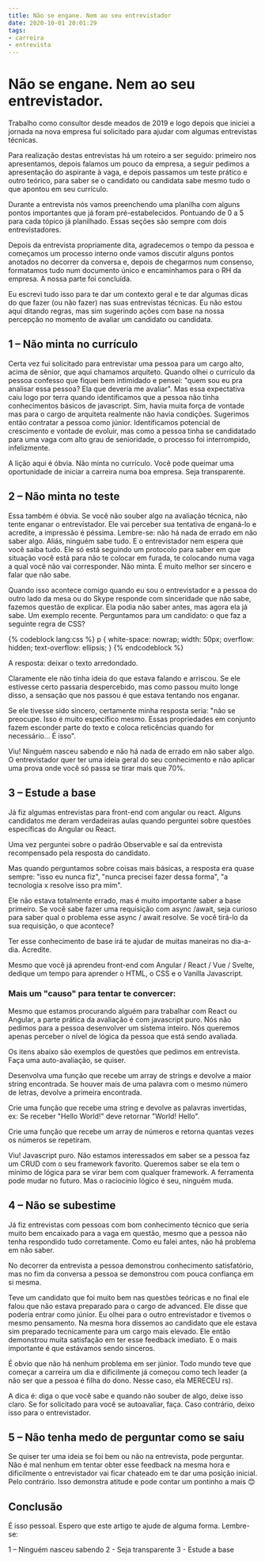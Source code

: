 ```yaml
---
title: Não se engane. Nem ao seu entrevistador
date: 2020-10-01 20:01:29
tags:
- carreira
- entrevista
---
```


# Não se engane. Nem ao seu entrevistador.

Trabalho como consultor desde meados de 2019 e logo depois que iniciei a jornada na nova empresa fui solicitado para ajudar com algumas entrevistas técnicas.

Para realização destas entrevistas há um roteiro a ser seguido: primeiro nos apresentamos, depois falamos um pouco da empresa, a seguir pedimos a apresentação do aspirante à vaga, e depois passamos um teste prático e outro teórico, para saber se o candidato ou candidata sabe mesmo tudo o que apontou em seu currículo.

Durante a entrevista nós vamos preenchendo uma planilha com alguns pontos importantes que já foram pré-estabelecidos. Pontuando de 0 a 5 para cada tópico já planilhado. Essas seções são sempre com dois entrevistadores.

Depois da entrevista propriamente dita, agradecemos o tempo da pessoa e começamos um processo interno onde vamos discutir alguns pontos anotados no decorrer da conversa e, depois de chegarmos num consenso, formatamos tudo num documento único e encaminhamos para o RH da empresa. A nossa parte foi concluída.

Eu escrevi tudo isso para te dar um contexto geral e te dar algumas dicas do que fazer (ou não fazer) nas suas entrevistas técnicas. Eu não estou aqui ditando regras, mas sim sugerindo ações com base na nossa percepção no momento de avaliar um candidato ou candidata.

## 1 – Não minta no currículo

Certa vez fui solicitado para entrevistar uma pessoa para um cargo alto, acima de sênior, que aqui chamamos arquiteto. Quando olhei o currículo da pessoa confesso que fiquei bem intimidado e pensei: "quem sou eu pra analisar essa pessoa? Ela que deveria me avaliar". Mas essa expectativa caiu logo por terra quando identificamos que a pessoa não tinha conhecimentos básicos de javascript. Sim, havia muita força de vontade mas para o cargo de arquiteta realmente não havia condições. Sugerimos então contratar a pessoa como júnior. Identificamos potencial de crescimento e vontade de evoluir, mas como a pessoa tinha se candidatado para uma vaga com alto grau de senioridade, o processo foi interrompido, infelizmente.

A lição aqui é óbvia. Não minta no currículo. Você pode queimar uma oportunidade de iniciar a carreira numa boa empresa. Seja transparente.

## 2 – Não minta no teste

Essa também é óbvia. Se você não souber algo na avaliação técnica, não tente enganar o entrevistador. Ele vai perceber sua tentativa de enganá-lo e acredite, a impressão é péssima. Lembre-se: não há nada de errado em não saber algo. Aliás, ninguém sabe tudo. E o entrevistador nem espera que você saiba tudo. Ele só está seguindo um protocolo para saber em que situação você está para não te colocar em furada, te colocando numa vaga a qual você não vai corresponder. Não minta. É muito melhor ser sincero e falar que não sabe.

Quando isso acontece comigo quando eu sou o entrevistador e a pessoa do outro lado da mesa ou do Skype responde com sinceridade que não sabe, fazemos questão de explicar. Ela podia não saber antes, mas agora ela já sabe.
Um exemplo recente. Perguntamos para um candidato: o que faz a seguinte regra de CSS?

{% codeblock lang:css %}
p {
  white-space: nowrap; 
  width: 50px; 
  overflow: hidden;
  text-overflow: ellipsis; 
}
{% endcodeblock %}

A resposta: deixar o texto arredondado.

Claramente ele não tinha ideia do que estava falando e arriscou. Se ele estivesse certo passaria despercebido, mas como passou muito longe disso, a sensação que nos passou é que estava tentando nos enganar.

Se ele tivesse sido sincero, certamente minha resposta seria: "não se preocupe. Isso é muito específico mesmo. Essas propriedades em conjunto fazem esconder parte do texto e coloca reticências quando for necessário... É isso".

Viu! Ninguém nasceu sabendo e não há nada de errado em não saber algo. O entrevistador quer ter uma ideia geral do seu conhecimento e não aplicar uma prova onde você só passa se tirar mais que 70%.

## 3 – Estude a base

Já fiz algumas entrevistas para front-end com angular ou react. Alguns candidatos me deram verdadeiras aulas quando perguntei sobre questões específicas do Angular ou React. 

Uma vez perguntei sobre o padrão Observable e saí da entrevista recompensado pela resposta do candidato.

Mas quando perguntamos sobre coisas mais básicas, a resposta era quase sempre: "isso eu nunca fiz", "nunca precisei fazer dessa forma", "a tecnologia x resolve isso pra mim".

Ele não estava totalmente errado, mas é muito importante saber a base primeiro. Se você sabe fazer uma requisição com async /await, seja curioso para saber qual o problema esse async / await resolve. Se você tirá-lo da sua requisição, o que acontece?

Ter esse conhecimento de base irá te ajudar de muitas maneiras no dia-a-dia. Acredite.

Mesmo que você já aprendeu front-end com Angular / React / Vue / Svelte, dedique um tempo para aprender o HTML, o CSS e o Vanilla Javascript.

### Mais um "causo" para tentar te convercer:

Mesmo que estamos procurando alguém para trabalhar com React ou Angular, a parte prática da avaliação é com javascript puro. Nós não pedimos para a pessoa desenvolver um sistema inteiro. Nós queremos apenas perceber o nível de lógica da pessoa que está sendo avaliada. 

Os itens abaixo são exemplos de questões que pedimos em entrevista. Faça uma auto-avaliação, se quiser.

Desenvolva uma função que recebe um array de strings e devolve a maior string encontrada. Se houver mais de uma palavra com o mesmo número de letras, devolve a primeira encontrada.

Crie uma função que recebe uma string e devolve as palavras invertidas, ex: Se receber "Hello World!" deve retornar "World! Hello".

Crie uma função que recebe um array de números e retorna quantas vezes os números se repetiram.

Viu! Javascript puro. Não estamos interessados em saber se a pessoa faz um CRUD com o seu framework favorito. Queremos saber se ela tem o mínimo de lógica para se virar bem com qualquer framework. A ferramenta pode mudar no futuro. Mas o raciocínio lógico é seu, ninguém muda.

## 4 – Não se subestime

Já fiz entrevistas com pessoas com bom conhecimento técnico que seria muito bem encaixado para a vaga em questão, mesmo que a pessoa não tenha respondido tudo corretamente. Como eu falei antes, não há problema em não saber.

No decorrer da entrevista a pessoa demonstrou conhecimento satisfatório, mas no fim da conversa a pessoa se demonstrou com pouca confiança em si mesma. 

Teve um candidato que foi muito bem nas questões teóricas e no final ele falou que não estava preparado para o cargo de advanced. Ele disse que poderia entrar como júnior. Eu olhei para o outro entrevistador e tivemos o mesmo pensamento. Na mesma hora dissemos ao candidato que ele estava sim preparado tecnicamente para um cargo mais elevado. Ele então demonstrou muita satisfação em ter esse feedback imediato. E o mais importante é que estávamos sendo sinceros.

É obvio que não há nenhum problema em ser júnior. Todo mundo teve que começar a carreira um dia e dificilmente já começou como tech leader (a não ser que a pessoa é filha do dono. Nesse caso, ela MERECEU rs).

A dica é: diga o que você sabe e quando não souber de algo, deixe isso claro. Se for solicitado para você se autoavaliar, faça. Caso contrário, deixo isso para o entrevistador.

## 5 – Não tenha medo de perguntar como se saiu
Se quiser ter uma ideia se foi bem ou não na entrevista, pode perguntar. Não é mal nenhum em tentar obter esse feedback na mesma hora e dificilmente o entrevistador vai ficar chateado em te dar uma posição inicial.
Pelo contrário. Isso demonstra atitude e pode contar um pontinho a mais 😊

## Conclusão

É isso pessoal. Espero que este artigo te ajude de alguma forma. Lembre-se: 

1 – Ninguém nasceu sabendo
2 - Seja transparente
3 - Estude a base
